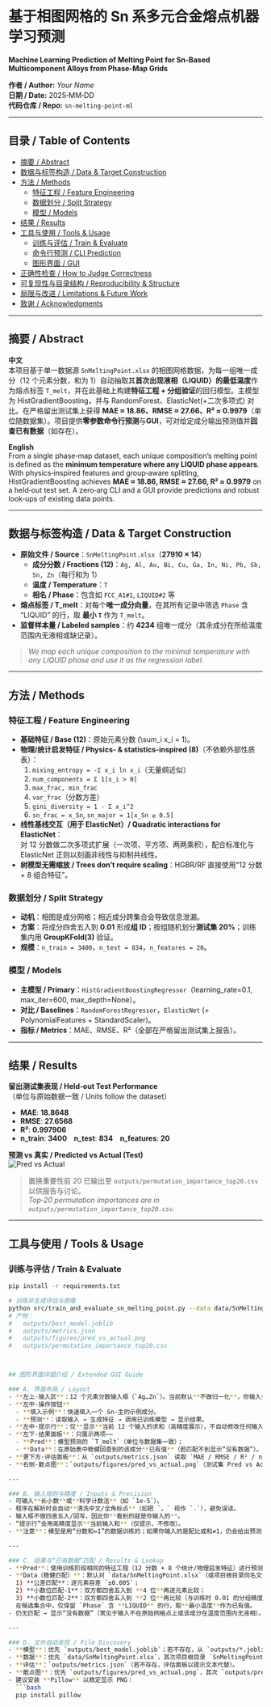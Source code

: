 # 基于相图网格的 Sn 系多元合金熔点机器学习预测  
**Machine Learning Prediction of Melting Point for Sn‑Based Multicomponent Alloys from Phase‑Map Grids**

**作者 / Author:** _Your Name_  
**日期 / Date:** 2025‑MM‑DD  
**代码仓库 / Repo:** `sn-melting-point-ml`

---

## 目录 / Table of Contents
- [摘要 / Abstract](#摘要--abstract)
- [数据与标签构造 / Data & Target Construction](#数据与标签构造--data--target-construction)
- [方法 / Methods](#方法--methods)
  - [特征工程 / Feature Engineering](#特征工程--feature-engineering)
  - [数据划分 / Split Strategy](#数据划分--split-strategy)
  - [模型 / Models](#模型--models)
- [结果 / Results](#结果--results)
- [工具与使用 / Tools & Usage](#工具与使用--tools--usage)
  - [训练与评估 / Train & Evaluate](#训练与评估--train--evaluate)
  - [命令行预测 / CLI Prediction](#命令行预测--cli-prediction)
  - [图形界面 / GUI](#图形界面--gui)
- [正确性检查 / How to Judge Correctness](#正确性检查--how-to-judge-correctness)
- [可复现性与目录结构 / Reproducibility & Structure](#可复现性与目录结构--reproducibility--structure)
- [局限与改进 / Limitations & Future Work](#局限与改进--limitations--future-work)
- [致谢 / Acknowledgments](#致谢--acknowledgments)

---

## 摘要 / Abstract

**中文**  
本项目基于单一数据源 `SnMeltingPoint.xlsx` 的相图网格数据，为每一组唯一成分（12 个元素分数，和为 1）自动抽取其**首次出现液相（LIQUID）**的**最低温度**作为熔点标签 `T_melt`，并在此基础上构建**特征工程 + 分组验证**的回归模型。主模型为 HistGradientBoosting，并与 RandomForest、ElasticNet(+二次多项式) 对比。在严格留出测试集上获得 **MAE ≈ 18.86、RMSE ≈ 27.66、R² ≈ 0.9979**（单位随数据集）。项目提供**零参数命令行预测**与**GUI**，可对给定成分输出预测值并**回查已有数据**（如存在）。

**English**  
From a single phase‑map dataset, each unique composition’s melting point is defined as the **minimum temperature where any LIQUID phase appears**. With physics‑inspired features and group‑aware splitting, HistGradientBoosting achieves **MAE ≈ 18.86, RMSE ≈ 27.66, R² ≈ 0.9979** on a held‑out test set. A zero‑arg CLI and a GUI provide predictions and robust look‑ups of existing data points.

---

## 数据与标签构造 / Data & Target Construction

- **原始文件 / Source**：`SnMeltingPoint.xlsx`（**27910 × 14**）  
  - **成分分数 / Fractions (12)**：`Ag, Al, Au, Bi, Cu, Ga, In, Ni, Pb, Sb, Sn, Zn`（每行和为 1）  
  - **温度 / Temperature**：`T`  
  - **相名 / Phase**：包含如 `FCC_A1#1`, `LIQUID#2` 等
- **熔点标签 / T_melt**：对每个**唯一成分向量**，在其所有记录中筛选 `Phase` 含 “LIQUID” 的行，取 **最小 `T`** 作为 `T_melt`。  
- **监督样本量 / Labeled samples**：约 **4234** 组唯一成分（其余成分在所给温度范围内无液相或缺记录）。  

> *We map each unique composition to the minimal temperature with any LIQUID phase and use it as the regression label.*

---

## 方法 / Methods

### 特征工程 / Feature Engineering

- **基础特征 / Base (12)**：原始元素分数 \(\sum_i x_i = 1\)。
- **物理/统计启发特征 / Physics‑ & statistics‑inspired (8)**（不依赖外部性质表）：  
  1. `mixing_entropy = -Σ x_i ln x_i`（无量纲近似）  
  2. `num_components = Σ 1[x_i > 0]`  
  3. `max_frac, min_frac`  
  4. `var_frac`（分数方差）  
  5. `gini_diversity = 1 - Σ x_i^2`  
  6. `sn_frac = x_Sn`, `sn_major = 1[x_Sn ≥ 0.5]`
- **线性基线交互（用于 ElasticNet）/ Quadratic interactions for ElasticNet**：  
  对 12 分数做二次多项式扩展（一次项、平方项、两两乘积），配合标准化与 ElasticNet 正则以刻画非线性与抑制共线性。  
- **树模型无需缩放 / Trees don’t require scaling**：HGBR/RF 直接使用“12 分数 + 8 组合特征”。

### 数据划分 / Split Strategy

- **动机**：相图是成分网格；相近成分跨集合会导致信息泄漏。  
- **方案**：将成分四舍五入到 **0.01** 形成**组 ID**；按组随机划分**测试集 20%**；训练集内用 **GroupKFold(3)** 验证。  
- **规模**：`n_train = 3400`，`n_test = 834`，`n_features = 20`。

### 模型 / Models

- **主模型 / Primary**：`HistGradientBoostingRegressor`（learning_rate=0.1, max_iter=600, max_depth=None）。  
- **对比 / Baselines**：`RandomForestRegressor`，`ElasticNet` (+ PolynomialFeatures + StandardScaler)。  
- **指标 / Metrics**：MAE、RMSE、R²（全部在严格留出测试集上报告）。

---

## 结果 / Results

**留出测试集表现 / Held‑out Test Performance**  
（单位与原始数据一致 / Units follow the dataset）

- **MAE**: **18.8648**  
- **RMSE**: **27.6568**  
- **R²**: **0.997906**  
- **n_train**: **3400** **n_test**: **834** **n_features**: **20**

**预测 vs 真实 / Predicted vs Actual (Test)**  
![Pred vs Actual](outputs/figures/pred_vs_actual.png)

> 置换重要性前 20 已输出至 `outputs/permutation_importance_top20.csv` 以供报告与讨论。  
> *Top‑20 permutation importances are in `outputs/permutation_importance_top20.csv`.*

---

## 工具与使用 / Tools & Usage

### 训练与评估 / Train & Evaluate
```bash
pip install -r requirements.txt

# 训练并生成评估与图像
python src/train_and_evaluate_sn_melting_point.py --data data/SnMeltingPoint.xlsx --outdir outputs
# 产物：
#   outputs/best_model.joblib
#   outputs/metrics.json
#   outputs/figures/pred_vs_actual.png
#   outputs/permutation_importance_top20.csv



## 图形界面详细介绍 / Extended GUI Guide

### A. 界面布局 / Layout
- **左上·输入区**：12 个元素分数输入框（`Ag…Zn`）。当前默认**不做归一化**，你输入多少就按多少计算。  
- **左中·操作按钮**  
  - **填入示例**：快速填入一个 Sn-主的示例成分。  
  - **预测**：读取输入 → 生成特征 → 调用已训练模型 → 显示结果。  
- **左中·提示行**：仅**显示**当前 12 个输入的求和（高精度展示），不自动修改任何输入。  
- **左下·结果面板**：只展示两项——  
  - **Pred**：模型预测的 `T_melt`（单位与数据集一致）；  
  - **Data**：在原始表中稳健回查到的该成分**已有值**（若匹配不到显示“没有数据”）。  
- **更下方·评估面板**：从 `outputs/metrics.json` 读取 `MAE / RMSE / R² / n_train / n_test / n_features`。  
- **右侧·散点图**：`outputs/figures/pred_vs_actual.png`（测试集 Pred vs Actual）。

---

### B. 输入规则与精度 / Inputs & Precision
- 可输入**长小数**或**科学计数法**（如 `1e-5`）。  
- 程序在解析时会自动**清洗中文/全角标点**（如把 `，` 视作 `.`），避免误读。  
- 输入框不做四舍五入/回写，因此你**看到的就是你输入的**。  
- “提示行”会用高精度显示**当前输入和**（仅提示，不修改）。  
- **注意**：模型是用“分数和=1”的数据训练的；如果你输入的是配比或和≠1，仍会给出预测，但与训练分布存在偏差，“已有值”也更可能匹配不到。

---

### C. 结果与“已有数据”匹配 / Results & Lookup
- **Pred**：使用训练阶段相同的特征工程（12 分数 + 8 个统计/物理启发特征）进行预测。  
- **Data（稳健匹配）**：默认对 `data/SnMeltingPoint.xlsx`（或项目根目录同名文件）执行以下**三步查找**：  
  1) **公差匹配**：逐元素容差 `±0.005`；  
  2) **小数位匹配-1**：双方都四舍五入到 **4 位**再逐元素比较；  
  3) **小数位匹配-2**：双方都四舍五入到 **2 位**再比较（与训练时 0.01 的分组精度一致）。  
  在候选集合中，仅保留 `Phase` 含 **LIQUID** 的行，取**最小温度**作为已有值。  
- 仍无匹配 → 显示“没有数据”（常见于输入不在原始网格点上或该成分在温度范围内无液相）。

---

### D. 文件自动发现 / File Discovery
- **模型**：优先 `outputs/best_model.joblib`；若不存在，从 `outputs/*.joblib` 中选择**最新**一个。  
- **数据**：优先 `data/SnMeltingPoint.xlsx`，其次项目根目录 `SnMeltingPoint.xlsx`。  
- **评估**：`outputs/metrics.json`（若不存在，评估面板以提示文本代替）。  
- **散点图**：优先 `outputs/figures/pred_vs_actual.png`，其次 `outputs/pred_vs_actual.png`。  
- 建议安装 **Pillow** 以稳定显示 PNG：  
  ```bash
  pip install pillow
